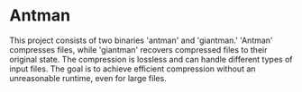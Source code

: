# Antman
This project consists of two binaries 'antman' and 'giantman.' 'Antman' compresses files, while 'giantman' recovers compressed files to their original state. The compression is lossless and can handle different types of input files. The goal is to achieve efficient compression without an unreasonable runtime, even for large files.
